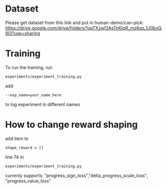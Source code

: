 # Dataset
Please get dataset from this link and put in human-demo/can-pick:
https://drive.google.com/drive/folders/1upTXzwI3AsTnKlqR_mz6qz_1J0boQ9I3?usp=sharing

# Training

To run the training, run 
```
experiments/experiment_training.py
```

add 

```
--exp_name=your_name_here
```
to log experiment in different names

# How to change reward shaping
add item to
```
shape_reward = []
```

line 74 in 
```
experiments/experiment_training.py
```

currenly supports: "progress_sign_loss","delta_progress_scale_loss", "progress_value_loss"